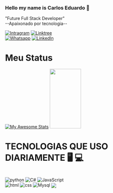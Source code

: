  ### Hello my name is Carlos Eduardo 👋
  "Future Full Stack Developer"<br>
 --Apaixonado por tecnologia--

[![Intragram](https://img.shields.io/badge/Instagram-E4405F?style=for-the-badge&logo=instagram&logoColor=white)](https://www.instagram.com/eduardo.dev21/)
[![Linktree](https://img.shields.io/badge/linktree-39E09B?style=for-the-badge&logo=linktree&logoColor=white)](https://linktr.ee/Eduardodev)<br>
[![Whatsapp](https://img.shields.io/badge/WhatsApp-25D366?style=for-the-badge&logo=whatsapp&logoColor=white)](https://api.whatsapp.com/send/?phone=5588997007833&text&type=phone_number&app_absent=0)
[![LinkedIn](https://img.shields.io/badge/LinkedIn-0077B5?style=for-the-badge&logo=linkedin&logoColor=white
)](https://www.linkedin.com/in/carlos-eduardo-de-sousa-fernandes-80b00426b/)

<h1>Meu Status</h1>

[![My Awesome Stats](https://awesome-github-stats.azurewebsites.net/user-stats/eduardodevsousa21?cardType=github&theme=github-dark&preferLogin=false&Background=000000&Text=FFFFFFCC&Title=008FFFE1&Border=0A10FF&Ring=0A10FF)](https://git.io/awesome-stats-card)
 <img width="45%" height="195px" src="https://github-readme-stats.vercel.app/api/top-langs/?username=eduardodevsousa21&layout=compact&hide_border=false&border_color=0A10FF&title_color=008FFFE1&text_color=FAFAFA&bg_color=000000" />


<h1>TECNOLOGIAS QUE USO DIARIAMENTE 🖥️ 💻 </h1>
<div style="display: inline-block;"><br>
    <img alt="python" src="https://img.shields.io/badge/Python-3776AB?style=for-the-badge&logo=python&logoColor=white" >
    <img alt="C#" src="https://img.shields.io/badge/C%23-239120?style=for-the-badge&logo=c-sharp&logoColor=white" >
    <img alt="JavaScript" src="https://img.shields.io/badge/JavaScript-F7DF1E?style=for-the-badge&logo=javascript&logoColor=black" ><br>
    <img alt="html" src="https://img.shields.io/badge/HTML5-E34F26?style=for-the-badge&logo=html5&logoColor=white" >
    <img alt="css" src="https://img.shields.io/badge/CSS3-1572B6?style=for-the-badge&logo=css3&logoColor=white" >
    <img alt="Mysql" src="https://img.shields.io/badge/MySQL-00000F?style=for-the-badge&logo=mysql&logoColor=white" >
    <img align="center" src="https://github-readme-activity-graph.vercel.app/graph?username=eduardodevsousa21&point=008FFFE1&area_color=C77DFF&color=ffffff&custom_title=Carlos%20Eduardo%20Contribution%20Graph&line=0A10FFFF&bg_color=0d1117&hide_border=true&area=true)" />

   
</div>


